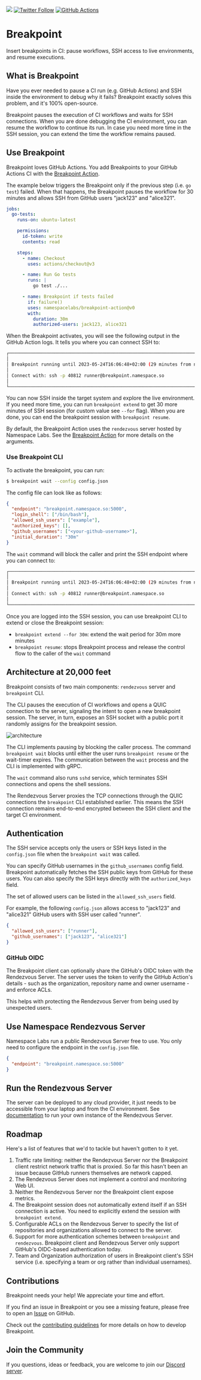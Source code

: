 [![](https://dcbadge.vercel.app/api/server/DqMzDFR6Hc?style=flat-square&compact=true)](https://discord.gg/DqMzDFR6Hc)
[![Twitter Follow](https://img.shields.io/badge/Follow-Namespace_Labs-blue?logo=twitter&style=flat-square)](https://twitter.com/intent/follow?screen_name=namespacelabs)
[![GitHub Actions](https://img.shields.io/badge/GitHub-Action-blue?logo=githubactions&style=flat-square)](https://twitter.com/intent/follow?screen_name=namespacelabs)

# Breakpoint

Insert breakpoints in CI: pause workflows, SSH access to live environments, and resume executions.

## What is Breakpoint

Have you ever needed to pause a CI run (e.g. GitHub Actions) and SSH inside the environment to debug why it fails? Breakpoint exactly solves this problem, and it's 100% open-source.

Breakpoint pauses the execution of CI workflows and waits for SSH connections. When you are done debugging the CI environment, you can resume the workflow to continue its run. In case you need more time in the SSH session, you can extend the time the workflow remains paused.

## Use Breakpoint

Breakpoint loves GitHub Actions. You add Breakpoints to your GitHub Actions CI with the [Breakpoint Action](https://github.com/namespacelabs/breakpoint-action).

The example below triggers the Breakpoint only if the previous step (i.e. `go test`) failed. When that happens, the Breakpoint pauses the workflow for 30 minutes and allows SSH from GitHub users "jack123" and "alice321".

```yaml
jobs:
  go-tests:
    runs-on: ubuntu-latest

    permissions:
      id-token: write
      contents: read

    steps:
      - name: Checkout
        uses: actions/checkout@v3

      - name: Run Go tests
        runs: |
          go test ./...

      - name: Breakpoint if tests failed
        if: failure()
        uses: namespacelabs/breakpoint-action@v0
        with:
          duration: 30m
          authorized-users: jack123, alice321
```

When the Breakpoint activates, you will see the following output in the GitHub Action logs. It tells you where you can connect SSH to:

```bash
┌───────────────────────────────────────────────────────────────────────────┐
│                                                                           │
│ Breakpoint running until 2023-05-24T16:06:48+02:00 (29 minutes from now). │
│                                                                           │
│ Connect with: ssh -p 40812 runner@breakpoint.namespace.so                 │
│                                                                           │
└───────────────────────────────────────────────────────────────────────────┘
```

You can now SSH inside the target system and explore the live environment. If you need more time, you can run `breakpoint extend` to get 30 more minutes of SSH session (for custom value see `--for` flag). When you are done, you can end the breakpoint session with `breakpoint resume`.

By default, the Breakpoint Action uses the `rendezvous` server hosted by Namespace Labs. See the [Breakpoint Action](https://github.com/namespacelabs/breakpoint-action) for more details on the arguments.

### Use Breakpoint CLI

To activate the breakpoint, you can run:

```bash
$ breakpoint wait --config config.json
```

The config file can look like as follows:

```json
{
  "endpoint": "breakpoint.namespace.so:5000",
  "login_shell": ["/bin/bash"],
  "allowed_ssh_users": ["example"],
  "authorized_keys": [],
  "github_usernames": ["<your-github-username>"],
  "initial_duration": "30m"
}
```

The `wait` command will block the caller and print the SSH endpoint where you can connect to:

```bash
┌───────────────────────────────────────────────────────────────────────────┐
│                                                                           │
│ Breakpoint running until 2023-05-24T16:06:48+02:00 (29 minutes from now). │
│                                                                           │
│ Connect with: ssh -p 40812 runner@breakpoint.namespace.so                 │
│                                                                           │
└───────────────────────────────────────────────────────────────────────────┘
```

Once you are logged into the SSH session, you can use breakpoint CLI to extend or close the Breakpoint session:

- `breakpoint extend --for 30m`: extend the wait period for 30m more minutes
- `breakpoint resume`: stops Breakpoint process and release the control flow to the caller of the `wait` command

## Architecture at 20,000 feet

Breakpoint consists of two main components: `rendezvous` server and `breakpoint` CLI.

The CLI pauses the execution of CI workflows and opens a QUIC connection to the server, signaling the intent to open a new breakpoint session. The server, in turn, exposes an SSH socket with a public port it randomly assigns for the breakpoint session.

![architecture](docs/imgs/Breakpoint%20high-level%20view.png)

The CLI implements pausing by blocking the caller process. The command `breakpoint wait` blocks until either the user runs `breakpoint resume` or the wait-timer expires. The communication between the `wait` process and the CLI is implemented with gRPC.

The `wait` command also runs `sshd` service, which terminates SSH connections and opens the shell sessions.

The Rendezvous Server proxies the TCP connections through the QUIC connections the `breakpoint` CLI established earlier. This means the SSH connection remains end-to-end encrypted between the SSH client and the target CI environment.

## Authentication

The SSH service accepts only the users or SSH keys listed in the `config.json` file when the `breakpoint wait` was called.

You can specify GitHub usernames in the `github_usernames` config field. Breakpoint automatically fetches the SSH public keys from GitHub for these users. You can also specify the SSH keys directly with the `authorized_keys` field.

The set of allowed users can be listed in the `allowed_ssh_users` field.

For example, the following `config.json` allows access to "jack123" and "alice321" GitHub users with SSH user called "runner".

```json
{
  "allowed_ssh_users": ["runner"],
  "github_usernames": ["jack123", "alice321"]
}
```

### GitHub OIDC

The Breakpoint client can optionally share the GitHub's OIDC token with the Rendezvous Server. The server uses the token to verify the GitHub Action's details - such as the organization, repository name and owner username - and enforce ACLs.

This helps with protecting the Rendezvous Server from being used by unexpected users.

## Use Namespace Rendezvous Server

Namespace Labs run a public Rendezvous Server free to use. You only need to configure the endpoint in the `config.json` file.

```json
{
  "endpoint": "breakpoint.namespace.so:5000"
}
```

## Run the Rendezvous Server

The server can be deployed to any cloud provider, it just needs to be accessible from your laptop and from the CI environment. See [documentation](doc/server-setup.md) to run your own instance of the Rendezvous Server.

## Roadmap

Here's a list of features that we'd to tackle but haven't gotten to it yet.

1. Traffic rate limiting: neither the Rendezvous Server nor the Breakpoint client restrict network traffic that is proxied. So far this hasn't been an issue because GitHub runners themselves are network capped.
2. The Rendezvous Server does not implement a control and monitoring Web UI.
3. Neither the Rendezvous Server nor the Breakpoint client expose metrics.
4. The Breakpoint session does not automatically extend itself if an SSH connection is active. You need to explicitly extend the session with `breakpoint extend`.
5. Configurable ACLs on the Rendezvous Server to specify the list of repositories and organizations allowed to connect to the server.
6. Support for more authentication schemes between `breakpoint` and `rendezvous`. Breakpoint client and Rendezvous Server only support GitHub's OIDC-based authentication today.
7. Team and Organization authorization of users in Breakpoint client's SSH service (i.e. specifying a team or org rather than individual usernames).

## Contributions

Breakpoint needs your help! We appreciate your time and effort.

If you find an issue in Breakpoint or you see a missing feature, please free to open an [Issue](https://github.com/namespacelabs/breakpoint/issues) on GitHub.

Check out the [contributing guidelines](docs/CONTRIBUTING.md) for more details on how to develop Breakpoint.

## Join the Community

If you questions, ideas or feedback, you are welcome to join our [Discord server](https://community.namespace.so/discord).
